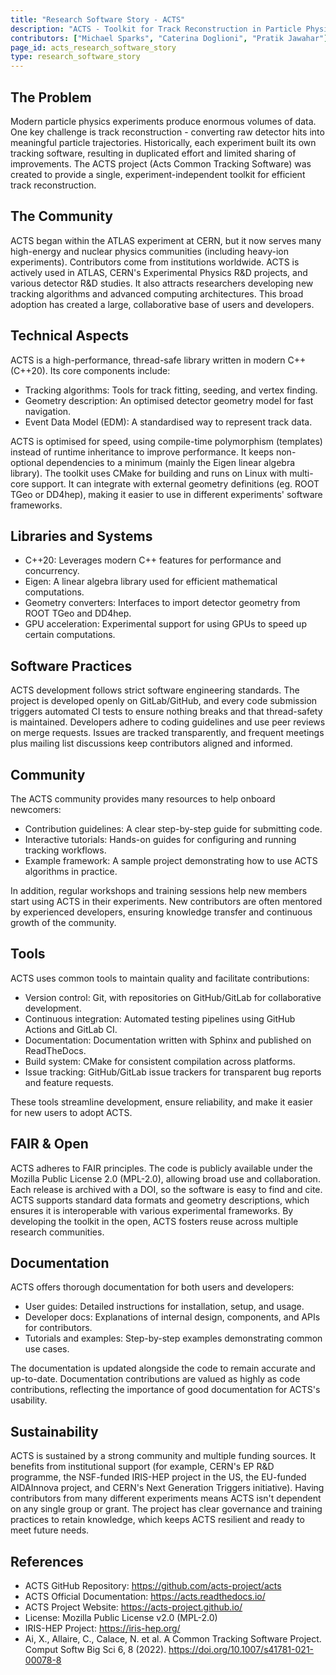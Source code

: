 ```yaml
---
title: "Research Software Story - ACTS"
description: "ACTS - Toolkit for Track Reconstruction in Particle Physics Experiments"
contributors: ["Michael Sparks", "Caterina Doglioni", "Pratik Jawahar"]
page_id: acts_research_software_story
type: research_software_story
---
```


## The Problem

Modern particle physics experiments produce enormous volumes of data. One key challenge is track reconstruction - converting raw detector hits into meaningful particle trajectories. Historically, each experiment built its own tracking software, resulting in duplicated effort and limited sharing of improvements. The ACTS project (Acts Common Tracking Software) was created to provide a single, experiment-independent toolkit for efficient track reconstruction.

## The Community

ACTS began within the ATLAS experiment at CERN, but it now serves many high-energy and nuclear physics communities (including heavy-ion experiments). Contributors come from institutions worldwide. ACTS is actively used in ATLAS, CERN's Experimental Physics R&D projects, and various detector R&D studies. It also attracts researchers developing new tracking algorithms and advanced computing architectures. This broad adoption has created a large, collaborative base of users and developers.

## Technical Aspects

ACTS is a high-performance, thread-safe library written in modern C++ (C++20). Its core components include:

- Tracking algorithms: Tools for track fitting, seeding, and vertex finding.
- Geometry description: An optimised detector geometry model for fast navigation.
- Event Data Model (EDM): A standardised way to represent track data.

ACTS is optimised for speed, using compile-time polymorphism (templates) instead of runtime inheritance to improve performance. It keeps non-optional dependencies to a minimum (mainly the Eigen linear algebra library). The toolkit uses CMake for building and runs on Linux with multi-core support. It can integrate with external geometry definitions (eg. ROOT TGeo or DD4hep), making it easier to use in different experiments' software frameworks.

## Libraries and Systems

- C++20: Leverages modern C++ features for performance and concurrency.
- Eigen: A linear algebra library used for efficient mathematical computations.
- Geometry converters: Interfaces to import detector geometry from ROOT TGeo and DD4hep.
- GPU acceleration: Experimental support for using GPUs to speed up certain computations.

## Software Practices

ACTS development follows strict software engineering standards. The project is developed openly on GitLab/GitHub, and every code submission triggers automated CI tests to ensure nothing breaks and that thread-safety is maintained. Developers adhere to coding guidelines and use peer reviews on merge requests. Issues are tracked transparently, and frequent meetings plus mailing list discussions keep contributors aligned and informed.

## Community

The ACTS community provides many resources to help onboard newcomers:

- Contribution guidelines: A clear step-by-step guide for submitting code.
- Interactive tutorials: Hands-on guides for configuring and running tracking workflows.
- Example framework: A sample project demonstrating how to use ACTS algorithms in practice.

In addition, regular workshops and training sessions help new members start using ACTS in their experiments. New contributors are often mentored by experienced developers, ensuring knowledge transfer and continuous growth of the community.

## Tools

ACTS uses common tools to maintain quality and facilitate contributions:

- Version control: Git, with repositories on GitHub/GitLab for collaborative development.
- Continuous integration: Automated testing pipelines using GitHub Actions and GitLab CI.
- Documentation: Documentation written with Sphinx and published on ReadTheDocs.
- Build system: CMake for consistent compilation across platforms.
- Issue tracking: GitHub/GitLab issue trackers for transparent bug reports and feature requests.

These tools streamline development, ensure reliability, and make it easier for new users to adopt ACTS.

## FAIR & Open

ACTS adheres to FAIR principles. The code is publicly available under the Mozilla Public License 2.0 (MPL-2.0), allowing broad use and collaboration. Each release is archived with a DOI, so the software is easy to find and cite. ACTS supports standard data formats and geometry descriptions, which ensures it is interoperable with various experimental frameworks. By developing the toolkit in the open, ACTS fosters reuse across multiple research communities.

## Documentation

ACTS offers thorough documentation for both users and developers:

- User guides: Detailed instructions for installation, setup, and usage.
- Developer docs: Explanations of internal design, components, and APIs for contributors.
- Tutorials and examples: Step-by-step examples demonstrating common use cases.

The documentation is updated alongside the code to remain accurate and up-to-date. Documentation contributions are valued as highly as code contributions, reflecting the importance of good documentation for ACTS's usability.

## Sustainability

ACTS is sustained by a strong community and multiple funding sources. It benefits from institutional support (for example, CERN's EP R&D programme, the NSF-funded IRIS-HEP project in the US, the EU-funded AIDAInnova project, and CERN's Next Generation Triggers initiative). Having contributors from many different experiments means ACTS isn't dependent on any single group or grant. The project has clear governance and training practices to retain knowledge, which keeps ACTS resilient and ready to meet future needs.

## References

- ACTS GitHub Repository: <https://github.com/acts-project/acts>
- ACTS Official Documentation: <https://acts.readthedocs.io/>
- ACTS Project Website: <https://acts-project.github.io/>
- License: Mozilla Public License v2.0 (MPL-2.0)
- IRIS-HEP Project: <https://iris-hep.org/>
- Ai, X., Allaire, C., Calace, N. et al. A Common Tracking Software Project. Comput Softw Big Sci 6, 8 (2022). https://doi.org/10.1007/s41781-021-00078-8

